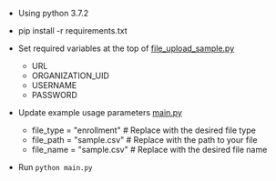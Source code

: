* Using python 3.7.2
* pip install -r requirements.txt
* Set required variables at the top of [file_upload_sample.py](file_upload_sample.py)
    * URL
    * ORGANIZATION_UID
    * USERNAME
    * PASSWORD
* Update example usage parameters [main.py](main.py)
    * file_type = "enrollment"  # Replace with the desired file type
    * file_path = "sample.csv"  # Replace with the path to your file
    * file_name = "sample.csv"  # Replace with the desired file name

* Run `python main.py`